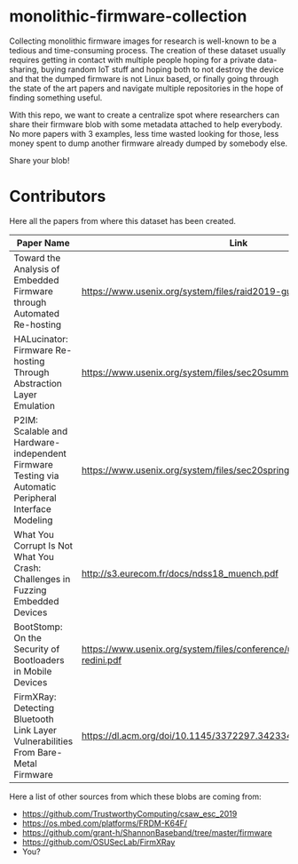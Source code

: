 # monolithic-firmware-collection

Collecting monolithic firmware images for research is well-known to be a tedious and time-consuming process.
The creation of these dataset usually requires getting in contact with multiple people hoping for a private data-sharing, buying random IoT stuff and hoping both to not destroy the
device and that the dumped firmware is not Linux based, or finally going through the state of the art papers and navigate multiple repositories in the hope of finding something useful. 

With this repo, we want to create a centralize spot where researchers can share their firmware blob with some metadata attached to help everybody.
No more papers with 3 examples, less time wasted looking for those, less money spent to dump another firmware already dumped by somebody else.

Share your blob! 




# Contributors

Here all the papers from where this dataset has been created.

| Paper Name  | Link 
|---------|------------------|
| Toward the Analysis of Embedded Firmware through Automated Re-hosting | https://www.usenix.org/system/files/raid2019-gustafson.pdf      |
| HALucinator: Firmware Re-hosting Through Abstraction Layer Emulation |      https://www.usenix.org/system/files/sec20summer_clements_prepub.pdf      |
| P2IM: Scalable and Hardware-independent Firmware Testing via Automatic Peripheral Interface Modeling  |      https://www.usenix.org/system/files/sec20spring_feng_prepub_0.pdf      |       
| What You Corrupt Is Not What You Crash: Challenges in Fuzzing Embedded Devices | http://s3.eurecom.fr/docs/ndss18_muench.pdf |
| BootStomp: On the Security of Bootloaders in Mobile Devices | https://www.usenix.org/system/files/conference/usenixsecurity17/sec17-redini.pdf |
| FirmXRay: Detecting Bluetooth Link Layer Vulnerabilities From Bare-Metal Firmware | https://dl.acm.org/doi/10.1145/3372297.3423344 |

Here a list of other sources from which these blobs are coming from:

* https://github.com/TrustworthyComputing/csaw_esc_2019
* https://os.mbed.com/platforms/FRDM-K64F/
* https://github.com/grant-h/ShannonBaseband/tree/master/firmware
* https://github.com/OSUSecLab/FirmXRay
* You?
